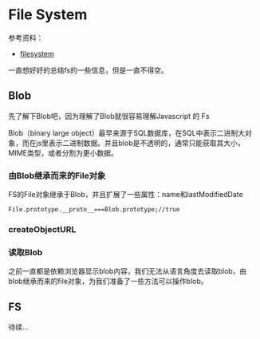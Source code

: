 # File System

参考资料：

* [filesystem](http://www.html5rocks.com/zh/tutorials/file/filesystem/) 

一直想好好的总结fs的一些信息，但是一直不得空。

## Blob

先了解下Blob吧，因为理解了Blob就很容易理解Javascript 的 Fs

Blob（binary large object）最早来源于SQL数据库，在SQL中表示二进制大对象，而在js里表示二进制数据。并且blob是不透明的，通常只能获取其大小，MIME类型，或者分割为更小数据。

### 由Blob继承而来的File对象

FS的File对象继承于Blob，并且扩展了一些属性：name和lastModifiedDate
	
	File.prototype.__proto__===Blob.prototype;//true

### createObjectURL


### 读取Blob

之前一直都是依赖浏览器显示blob内容，我们无法从语言角度去读取blob，由blob继承而来的file对象，为我们准备了一些方法可以操作blob。

## FS

待续...
